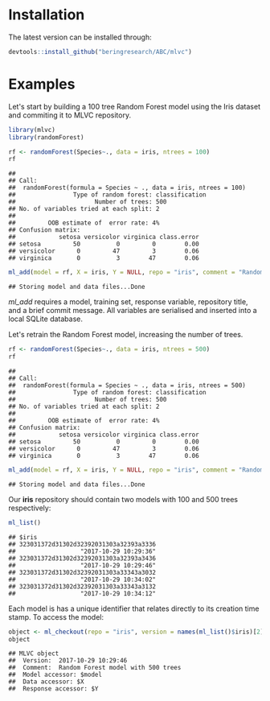 Installation
============

The latest version can be installed through:

``` r
devtools::install_github("beringresearch/ABC/mlvc")
```

Examples
========

Let's start by building a 100 tree Random Forest model using the Iris dataset and commiting it to MLVC repository.

``` r
library(mlvc)
library(randomForest)

rf <- randomForest(Species~., data = iris, ntrees = 100)
rf
```

    ## 
    ## Call:
    ##  randomForest(formula = Species ~ ., data = iris, ntrees = 100) 
    ##                Type of random forest: classification
    ##                      Number of trees: 500
    ## No. of variables tried at each split: 2
    ## 
    ##         OOB estimate of  error rate: 4%
    ## Confusion matrix:
    ##            setosa versicolor virginica class.error
    ## setosa         50          0         0        0.00
    ## versicolor      0         47         3        0.06
    ## virginica       0          3        47        0.06

``` r
ml_add(model = rf, X = iris, Y = NULL, repo = "iris", comment = "Random Forest model with 100 trees")
```

    ## Storing model and data files...Done

*ml\_add* requires a model, training set, response variable, repository title, and a brief commit message. All variables are serialised and inserted into a local SQLite database.

Let's retrain the Random Forest model, increasing the number of trees.

``` r
rf <- randomForest(Species~., data = iris, ntrees = 500)
rf
```

    ## 
    ## Call:
    ##  randomForest(formula = Species ~ ., data = iris, ntrees = 500) 
    ##                Type of random forest: classification
    ##                      Number of trees: 500
    ## No. of variables tried at each split: 2
    ## 
    ##         OOB estimate of  error rate: 4%
    ## Confusion matrix:
    ##            setosa versicolor virginica class.error
    ## setosa         50          0         0        0.00
    ## versicolor      0         47         3        0.06
    ## virginica       0          3        47        0.06

``` r
ml_add(model = rf, X = iris, Y = NULL, repo = "iris", comment = "Random Forest model with 500 trees")
```

    ## Storing model and data files...Done

Our **iris** repository should contain two models with 100 and 500 trees respectively:

``` r
ml_list()
```

    ## $iris
    ## 323031372d31302d32392031303a32393a3336 
    ##                  "2017-10-29 10:29:36" 
    ## 323031372d31302d32392031303a32393a3436 
    ##                  "2017-10-29 10:29:46" 
    ## 323031372d31302d32392031303a33343a3032 
    ##                  "2017-10-29 10:34:02" 
    ## 323031372d31302d32392031303a33343a3132 
    ##                  "2017-10-29 10:34:12"

Each model is has a unique identifier that relates directly to its creation time stamp. To access the model:

``` r
object <- ml_checkout(repo = "iris", version = names(ml_list()$iris)[2])
object
```

    ## MLVC object
    ##  Version:  2017-10-29 10:29:46 
    ##  Comment:  Random Forest model with 500 trees 
    ##  Model accessor: $model
    ##  Data accessor: $X
    ##  Response accessor: $Y
